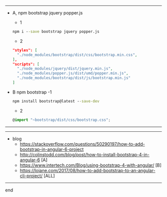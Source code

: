 
---

- A, npm bootstrap jquery popper.js
	- 1
	```cmd
	npm i --save bootstrap jquery popper.js
	```
	
	- 2
	```json
	"styles": [
	  "./node_modules/bootstrap/dist/css/bootstrap.min.css",
	],
	"scripts": [
	  "./node_modules/jquery/dist/jquery.min.js",
	  "./node_modules/popper.js/dist/umd/popper.min.js",
	  "./node_modules/bootstrap/dist/js/bootstrap.min.js"
	]
	```


- B npm bootstrap
	-1
	```cmd
	npm install bootstrap@latest --save-dev
	```
	- 2
	```typescript
	@import "~bootstrap/dist/css/bootstrap.css";
	```

---

---

- blog
    - https://stackoverflow.com/questions/50290197/how-to-add-bootstrap-in-angular-6-project
	- http://colinstodd.com/blog/post/how-to-install-bootstrap-4-in-angular-6 [A]
	- https://www.intertech.com/Blog/using-bootstrap-4-with-angular/ [B]
	- https://loiane.com/2017/08/how-to-add-bootstrap-to-an-angular-cli-project/ [ALL]


---

end
